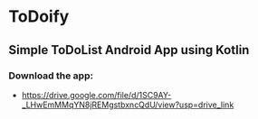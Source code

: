 # ToDoify

## Simple ToDoList Android App using Kotlin

### Download the app: 
* https://drive.google.com/file/d/1SC9AY-_LHwEmMMqYN8jREMgstbxncQdU/view?usp=drive_link
